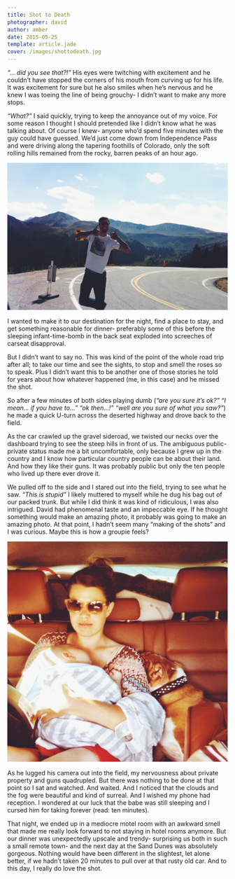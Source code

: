 ```yaml
---
title: Shot to Death
photographer: david
author: amber
date: 2015-05-25
template: article.jade
cover: /images/shottodeath.jpg
---
```


*“… did you see that?!”*  His eyes were twitching with excitement and he couldn’t have stopped the corners of his mouth from curving up for his life.  It was excitement for sure but he also smiles when he’s nervous and he knew I was toeing the line of being grouchy- I didn’t want to make any more stops.

<span class="more">

*“What?”* I said quickly, trying to keep the annoyance out of my voice.  For some reason I thought I should pretended like I didn’t know what he was talking about.  Of course I knew- anyone who’d spend five minutes with the guy could have guessed.  We’d just come down from Independence Pass and were driving along the tapering foothills of Colorado, only the soft rolling hills remained from the rocky, barren peaks of an hour ago.

![Independence Pass, Colorado][pass]

I wanted to make it to our destination for the night, find a place to stay, and get something reasonable for dinner- preferably some of this before the sleeping infant-time-bomb in the back seat exploded into screeches of carseat disapproval.  

But I didn’t want to say no.  This was kind of the point of the whole road trip after all; to take our time and see the sights, to stop and smell the roses so to speak.  Plus I didn’t want this to be another one of those stories he told for years about how whatever happened (me, in this case) and he missed the shot.

So after a few minutes of both sides playing dumb (*“are you sure it’s ok?”  “I mean… if you have to…”  “ok then…!” “well are you sure of what you saw?”*) he made a quick U-turn across the deserted highway and drove back to the field.

As the car crawled up the gravel sideroad, we twisted our necks over the dashboard trying to see the steep hills in front of us.  The ambiguous public-private status made me a bit uncomfortable, only because I grew up in the country and I know how particular country people can be about their land.  And how they like their guns.  It was probably public but only the ten people who lived up there ever drove it.  

We pulled off to the side and I stared out into the field, trying to see what he saw.  *“This is stupid”* I likely muttered to myself while he dug his bag out of our packed trunk.  But while I did think it was kind of ridiculous, I was also intrigued.  David had phenomenal taste and an impeccable eye.  If he thought something would make an amazing photo, it probably was going to make an amazing photo.  At that point, I hadn’t seem many “making of the shots” and I was curious.  Maybe this is how a groupie feels?

![Break on the Road][break]

As he lugged his camera out into the field, my nervousness about private property and guns quadrupled.  But there was nothing to be done at that point so I sat and watched.  And waited.  And I noticed that the clouds and the fog were beautiful and kind of surreal.  And I wished my phone had reception.  I wondered at our luck that the babe was still sleeping and I cursed him for taking forever (read: ten minutes).

That night, we ended up in a mediocre motel room with an awkward smell that made me really look forward to not staying in hotel rooms anymore.  But our dinner was unexpectedly upscale and trendy- surprising us both in such a small remote town- and the next day at the Sand Dunes was absolutely gorgeous.  Nothing would have been different in the slightest, let alone better, if we hadn’t taken 20 minutes to pull over at that rusty old car.  And to this day, I really do love the shot.


[break]: images/break.jpg
[pass]: images/pass.jpg

